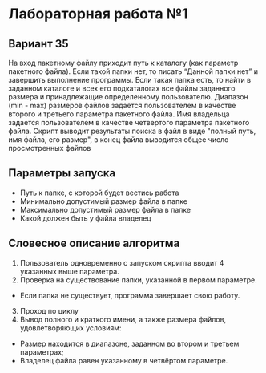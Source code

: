 # Лабораторная работа №1

## Вариант 35
На вход пакетному файлу приходит путь к каталогу (как параметр пакетного файла). Если такой папки нет, то писать “Данной папки нет” и завершить выполнение программы. Если такая папка есть, то найти в заданном каталоге и всех его подкаталогах все файлы заданного размера и принадлежащие определенному пользователю. Диапазон (min - max) размеров файлов задаётся пользователем в качестве второго и третьего параметра пакетного файла. Имя владельца задается пользователем в качестве четвертого параметра пакетного файла. Скрипт выводит результаты поиска в файл в виде "полный путь, имя файла, его размер", в конец файла выводится общее число просмотренных файлов

## Параметры запуска
- Путь к папке, с которой будет вестись работа
- Минимально допустимый размер файла в папке
- Максимально допустимый размер файла в папке
- Какой должен быть у файла владелец

## Словесное описание алгоритма
1. Пользователь одновременно с запуском скрипта вводит 4 указанных выше параметра.
2. Проверка на существование папки, указанной в первом параметре.
  - Если папка не существует, программа завершает свою работу.
3. Проход по циклу
4. Вывод полного и краткого имени, а также размера файлов, удовлетворяющих условиям:
  - Размер находится в диапазоне, заданном во втором и третьем параметрах;
  - Владелец файла равен указанному в четвёртом параметре.